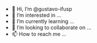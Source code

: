 - 👋 Hi, I’m @gustavo-ifusp
- 👀 I’m interested in ...
- 🌱 I’m currently learning ...
- 💞️ I’m looking to collaborate on ...
- 📫 How to reach me ...

<!---
gustavo-ifusp/gustavo-ifusp is a ✨ special ✨ repository because its `README.md` (this file) appears on your GitHub profile.
You can click the Preview link to take a look at your changes.
--->
